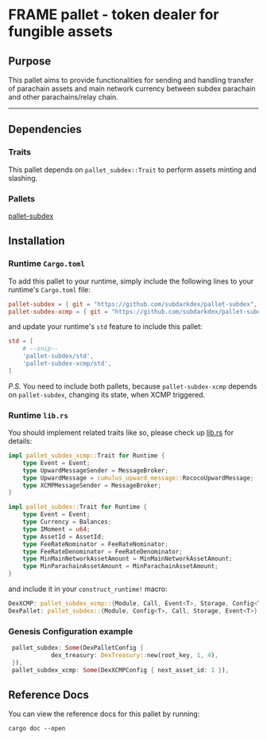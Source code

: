 # FRAME pallet - token dealer for fungible assets 


## Purpose

This pallet aims to provide functionalities for sending and handling transfer of parachain assets and main network currency between subdex parachain and other parachains/relay chain. 

___ 
## Dependencies

### Traits

This pallet depends on `pallet_subdex::Trait` to perform assets minting and slashing.

### Pallets

[pallet-subdex](https://github.com/subdarkdex/pallet-subdex/tree/master/pallet-subdex)


## Installation

### Runtime `Cargo.toml`

To add this pallet to your runtime, simply include the following lines to your runtime's `Cargo.toml` file:

```TOML
pallet-subdex = { git = "https://github.com/subdarkdex/pallet-subdex", default-features = false }
pallet-subdex-xcmp = { git = "https://github.com/subdarkdex/pallet-subdex", default-features = false }
```

and update your runtime's `std` feature to include this pallet:

```TOML
std = [
    # --snip--
    'pallet-subdex/std',
    'pallet-subdex-xcmp/std',
]
```
*P.S.* You need to include both pallets, because `pallet-subdex-xcmp` depends on `pallet-subdex`, changing its state, when XCMP triggered.

### Runtime `lib.rs`

You should implement related traits like so, please check up [lib.rs](https://github.com/subdarkdex/subdex-parachain/blob/subdex/runtime/src/lib.rs#L259) for details:

```rust
impl pallet_subdex_xcmp::Trait for Runtime {
    type Event = Event;
    type UpwardMessageSender = MessageBroker;
    type UpwardMessage = cumulus_upward_message::RococoUpwardMessage;
    type XCMPMessageSender = MessageBroker;
}

impl pallet_subdex::Trait for Runtime {
    type Event = Event;
    type Currency = Balances;
    type IMoment = u64;
    type AssetId = AssetId;
    type FeeRateNominator = FeeRateNominator;
    type FeeRateDenominator = FeeRateDenominator;
    type MinMainNetworkAssetAmount = MinMainNetworkAssetAmount;
    type MinParachainAssetAmount = MinParachainAssetAmount;
}

```

and include it in your `construct_runtime!` macro:

```rust
DexXCMP: pallet_subdex_xcmp::{Module, Call, Event<T>, Storage, Config<T>},
DexPallet: pallet_subdex::{Module, Config<T>, Call, Storage, Event<T>},
```

### Genesis Configuration example
```rust
 pallet_subdex: Some(DexPalletConfig {
            dex_treasury: DexTreasury::new(root_key, 1, 4),
 }),
 pallet_subdex_xcmp: Some(DexXCMPConfig { next_asset_id: 1 }),
```
## Reference Docs

You can view the reference docs for this pallet by running:

```
cargo doc --open
```


